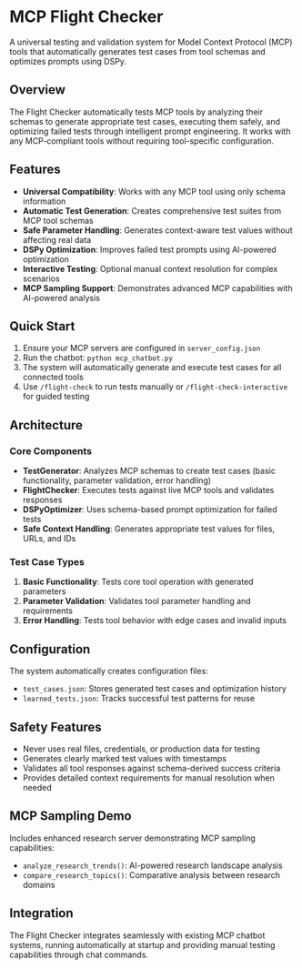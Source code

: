 # MCP Flight Checker

A universal testing and validation system for Model Context Protocol (MCP) tools that automatically generates test cases from tool schemas and optimizes prompts using DSPy.

## Overview

The Flight Checker automatically tests MCP tools by analyzing their schemas to generate appropriate test cases, executing them safely, and optimizing failed tests through intelligent prompt engineering. It works with any MCP-compliant tools without requiring tool-specific configuration.

## Features

- **Universal Compatibility**: Works with any MCP tool using only schema information
- **Automatic Test Generation**: Creates comprehensive test suites from MCP tool schemas
- **Safe Parameter Handling**: Generates context-aware test values without affecting real data
- **DSPy Optimization**: Improves failed test prompts using AI-powered optimization
- **Interactive Testing**: Optional manual context resolution for complex scenarios
- **MCP Sampling Support**: Demonstrates advanced MCP capabilities with AI-powered analysis

## Quick Start

1. Ensure your MCP servers are configured in `server_config.json`
2. Run the chatbot: `python mcp_chatbot.py`
3. The system will automatically generate and execute test cases for all connected tools
4. Use `/flight-check` to run tests manually or `/flight-check-interactive` for guided testing

## Architecture

### Core Components

- **TestGenerator**: Analyzes MCP schemas to create test cases (basic functionality, parameter validation, error handling)
- **FlightChecker**: Executes tests against live MCP tools and validates responses
- **DSPyOptimizer**: Uses schema-based prompt optimization for failed tests
- **Safe Context Handling**: Generates appropriate test values for files, URLs, and IDs

### Test Case Types

1. **Basic Functionality**: Tests core tool operation with generated parameters
2. **Parameter Validation**: Validates tool parameter handling and requirements
3. **Error Handling**: Tests tool behavior with edge cases and invalid inputs

## Configuration

The system automatically creates configuration files:

- `test_cases.json`: Stores generated test cases and optimization history
- `learned_tests.json`: Tracks successful test patterns for reuse

## Safety Features

- Never uses real files, credentials, or production data for testing
- Generates clearly marked test values with timestamps
- Validates all tool responses against schema-derived success criteria
- Provides detailed context requirements for manual resolution when needed

## MCP Sampling Demo

Includes enhanced research server demonstrating MCP sampling capabilities:

- `analyze_research_trends()`: AI-powered research landscape analysis
- `compare_research_topics()`: Comparative analysis between research domains

## Integration

The Flight Checker integrates seamlessly with existing MCP chatbot systems, running automatically at startup and providing manual testing capabilities through chat commands.